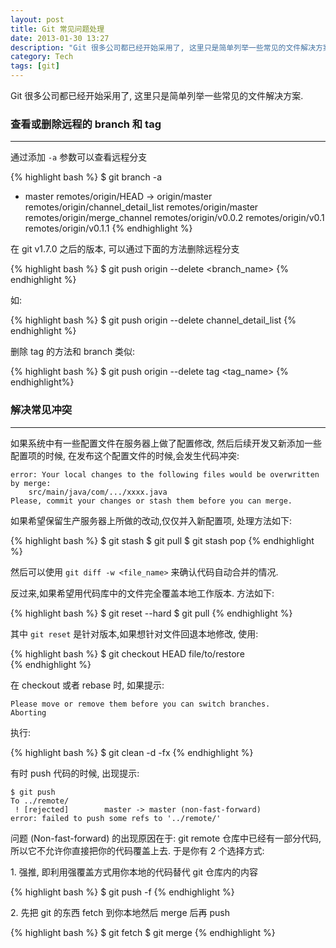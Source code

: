 ```yaml
---
layout: post
title: Git 常见问题处理
date: 2013-01-30 13:27
description: "Git 很多公司都已经开始采用了, 这里只是简单列举一些常见的文件解决方案."
category: Tech
tags: [git]
---
```

Git 很多公司都已经开始采用了, 这里只是简单列举一些常见的文件解决方案.

### 查看或删除远程的 branch 和 tag ###
---

通过添加 `-a` 参数可以查看远程分支

{% highlight bash %}
$ git branch -a
* master
  remotes/origin/HEAD -> origin/master
  remotes/origin/channel_detail_list
  remotes/origin/master
  remotes/origin/merge_channel
  remotes/origin/v0.0.2
  remotes/origin/v0.1
  remotes/origin/v0.1.1
{% endhighlight %}

在 git v1.7.0 之后的版本, 可以通过下面的方法删除远程分支

{% highlight bash %}
$ git push origin --delete <branch_name>
{% endhighlight %}

如: 

{% highlight bash %}
$ git push origin --delete channel_detail_list
{% endhighlight %}

删除 tag 的方法和 branch 类似:

{% highlight bash %}
$ git push origin --delete tag <tag_name>
{% endhighlight%}

### 解决常见冲突 ###
---

如果系统中有一些配置文件在服务器上做了配置修改, 然后后续开发又新添加一些配置项的时候, 在发布这个配置文件的时候,会发生代码冲突:


    error: Your local changes to the following files would be overwritten by merge:
        src/main/java/com/.../xxxx.java
    Please, commit your changes or stash them before you can merge.

如果希望保留生产服务器上所做的改动,仅仅并入新配置项, 处理方法如下:

{% highlight bash %}
$ git stash
$ git pull
$ git stash pop
{% endhighlight %}

然后可以使用 `git diff -w <file_name>` 来确认代码自动合并的情况.

反过来,如果希望用代码库中的文件完全覆盖本地工作版本. 方法如下:

{% highlight bash %}
$ git reset --hard
$ git pull
{% endhighlight %}

其中 `git reset` 是针对版本,如果想针对文件回退本地修改, 使用:

{% highlight bash %}
$ git checkout HEAD file/to/restore  
{% endhighlight %}

在 checkout 或者 rebase 时, 如果提示:

    Please move or remove them before you can switch branches.
    Aborting

执行:

{% highlight bash %}
$ git clean -d -fx
{% endhighlight %}

有时 push 代码的时候, 出现提示:

    $ git push
    To ../remote/  
     ! [rejected]        master -> master (non-fast-forward)
    error: failed to push some refs to '../remote/'

问题 (Non-fast-forward) 的出现原因在于: git remote 仓库中已经有一部分代码, 所以它不允许你直接把你的代码覆盖上去. 于是你有 2 个选择方式:

1\. 强推, 即利用强覆盖方式用你本地的代码替代 git 仓库内的内容

{% highlight bash %}
$ git push -f
{% endhighlight %}

2\. 先把 git 的东西 fetch 到你本地然后 merge 后再 push

{% highlight bash %}
$ git fetch
$ git merge
{% endhighlight %}

